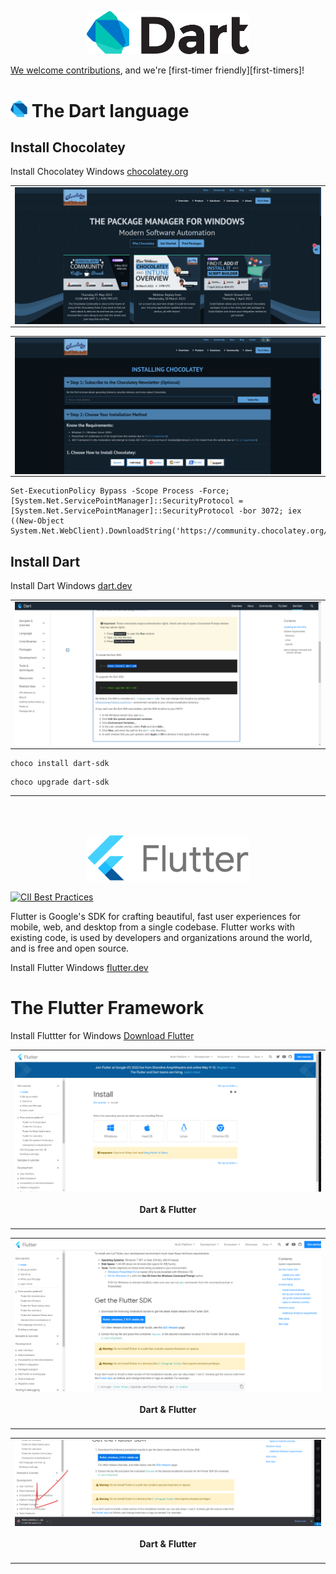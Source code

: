 <p align="center">
  <img src="../images/dart1.png" width="260"/>
</p>

[We welcome contributions](CONTRIBUTING.md), 
and we're [first-timer friendly][first-timers]!


  # <img src="../images/logo/64.png" alt="Dart" width="27" height="27"/> The Dart language

## Install Chocolatey 

Install Chocolatey Windows [chocolatey.org](https://chocolatey.org/)

<table align="center">
  <tr>
    <td align="center" style="padding=0;width=50%;">
      <img align="center" style="padding=0;" src="../images/chocolatey.png" />
    </td>
  </tr>
</table>

<table>
  <tr>
    <td align="center" style="padding=0;width=50%;">
      <img align="center" style="padding=0;" src="../images/chocolatey2.png" />
    </td>
  </tr>
</table>


```
Set-ExecutionPolicy Bypass -Scope Process -Force; [System.Net.ServicePointManager]::SecurityProtocol = [System.Net.ServicePointManager]::SecurityProtocol -bor 3072; iex ((New-Object System.Net.WebClient).DownloadString('https://community.chocolatey.org/install.ps1'))
```

## Install Dart

Install Dart Windows [dart.dev](https://dart.dev/get-dart)

<table align="center">
  <tr>
    <td align="center" style="padding=0;width=50%;">
      <img align="center" style="padding=0;" src="../images/chocolatey3.png" />
    </td>
  </tr>
</table>

```
choco install dart-sdk
```

```
choco upgrade dart-sdk
```

---

<br>
</br>
<p align="center">
  <img src="../images/logo/Flutter_logo.png" width="260"/>
</p>

[![CII Best Practices](https://bestpractices.coreinfrastructure.org/projects/5631/badge)](https://bestpractices.coreinfrastructure.org/projects/5631)

Flutter is Google's SDK for crafting beautiful, fast user experiences for
mobile, web, and desktop from a single codebase. Flutter works with existing
code, is used by developers and organizations around the world, and is free and
open source.

Install Flutter Windows [flutter.dev](https://flutter.dev/get-started)

# The Flutter Framework

Install Fluttter for Windows [Download Flutter](https://docs.flutter.dev/get-started/install)

<table align="center">
  <tr>
    <td align="center" style="padding=0;width=50%;">
      <img align="center" style="padding=0;" src="../images/flutter/flutter_install_1.png" />
      <h4 align="center"> Dart & Flutter </h4>
    </td>
  </tr>
</table>

<table align="center">
  <tr>
    <td align="center" style="padding=0;width=50%;">
      <img align="center" style="padding=0;" src="../images/flutter/flutter_install_2.png" />
      <h4 align="center"> Dart & Flutter </h4>
    </td>
  </tr>
</table>

<table align="center">
  <tr>
    <td align="center" style="padding=0;width=50%;">
      <img align="center" style="padding=0;" src="./images/flutter/flutter_install_3.png" />
      <h4 align="center"> Dart & Flutter </h4>
    </td>
  </tr>
</table>


